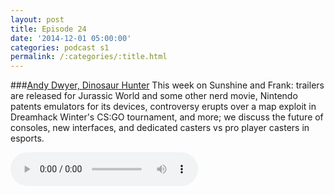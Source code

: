```yaml
---
layout: post
title: Episode 24
date: '2014-12-01 05:00:00'
categories: podcast s1
permalink: /:categories/:title.html
---
```


###[Andy Dwyer, Dinosaur Hunter](http://files.podcast.geeksinprogress.com/files/podcasts/1/s01e24_AndyDwyerDinoHunter.mp3)
This week on Sunshine and Frank: trailers are released for Jurassic World and some other nerd movie, Nintendo patents emulators for its devices, controversy erupts over a map exploit in Dreamhack Winter's CS:GO tournament, and more; we discuss the future of consoles, new interfaces, and dedicated casters vs pro player casters in esports.

<audio controls>
  <source src="http://files.podcast.geeksinprogress.com/files/podcasts/1/s01e24_AndyDwyerDinoHunter.mp3" 	type="audio/mpeg">
</audio>
